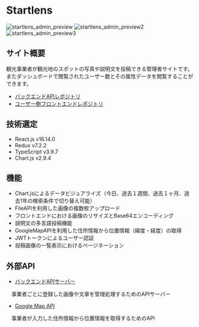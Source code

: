 # Startlens

![startlens_admin_preview](https://user-images.githubusercontent.com/42575165/106089813-17e24880-616c-11eb-9222-f0310e935bbc.png)
![startlens_admin_preview2](https://user-images.githubusercontent.com/42575165/106089818-1add3900-616c-11eb-912e-4be1362d164d.png)
![startlens_admin_preview3](https://user-images.githubusercontent.com/42575165/106089822-1ca6fc80-616c-11eb-8a72-c499a738a3f0.png)


## サイト概要

観光事業者が観光地のスポットの写真や説明文を投稿できる管理者サイトです。またダッシュボードで閲覧されたユーザー数とその属性データを閲覧することができます。

- [バックエンドAPIレポジトリ](https://github.com/yuta252/startlens_web_backend)
- [ユーザー側フロントエンドレポジトリ](https://github.com/yuta252/startlens_frontend_user)

## 技術選定

- React.js    v16.14.0
- Redux       v7.2.2
- TypeScript  v3.9.7
- Chart.js    v2.9.4

## 機能

- Chart.jsによるデータビジュアライズ（今日、過去１週間、過去１ヶ月、過去1年の検索条件で切り替え可能）
- FileAPIを利用した画像の複数枚アップロード
- フロントエンドにおける画像のリサイズとBase64エンコーディング
- 説明文の多言語投稿機能
- GoogleMapAPIを利用した住所情報から位置情報（緯度・経度）の取得
- JWTトークンによるユーザー認証
- 投稿画像の一覧表示におけるページネーション

## 外部API

- [バックエンドAPIサーバー](https://github.com/yuta252/startlens_web_backend)

　事業者ごとに登録した画像や文章を管理処理するためのAPIサーバー
 
- [Google Map API](https://cloud.google.com/maps-platform?hl=ja)

　事業者が入力した住所情報から位置情報を取得するためのAPI

